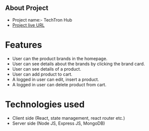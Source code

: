 ## About Project

- Project name:- TechTron Hub
- [Project live URL](https://techtron-hub.web.app/)

# Features

- User can the product brands in the homepage.
- User can see details about the brands by clicking the brand card.
- User can see details of a product.
- User can add product to cart.
- A logged in user can edit, insert a product.
- A logged in user can delete product from cart.

# Technologies used

- Client side (React, state management, react router etc.)
- Server side (Node JS, Express JS, MongoDB)
